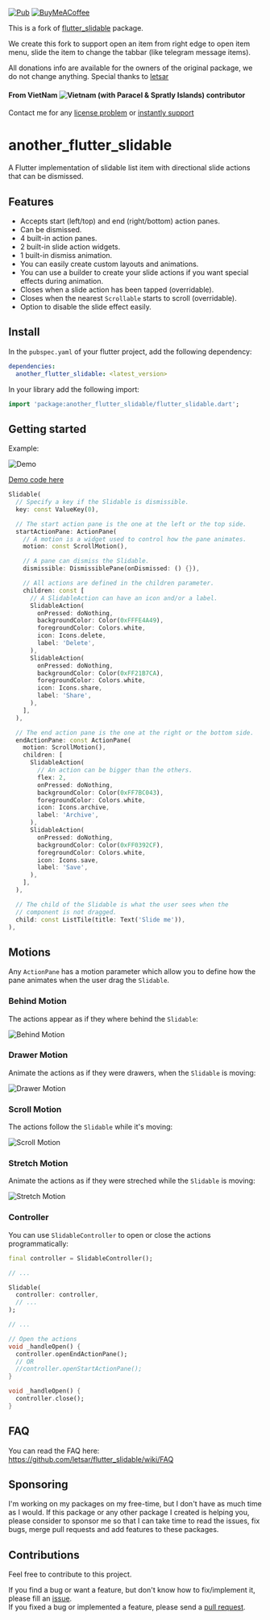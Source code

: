 <!-- [![Build][github_action_badge]][github_action] -->
[![Pub][pub_badge]][pub] [![BuyMeACoffee][buy_me_a_coffee_badge]][buy_me_a_coffee]

<!-- [<img src="https://raw.githubusercontent.com/letsar/flutter_slidable/assets/flutter_favorite.png" width="100" />][flutter_favorite] **Slidable is a [Flutter Favorite][flutter_favorite] package!** -->

This is a fork of [flutter_slidable](https://pub.dev/packages/flutter_slidable) package.

We create this fork to support open an item from right edge to open item menu, slide the item to change the tabbar (like telegram message items).

All donations info are available for the owners of the original package, we do not change anything. Special thanks to [letsar](https://github.com/letsar)


#### From VietNam ![Vietnam](https://raw.githubusercontent.com/stevenrskelton/flag-icon/master/png/16/country-4x3/vn.png "Vietnam") (with Paracel & Spratly Islands) contributor
Contact me for any [license problem](mailto:dangtrongthanh1998@gmail.com) or [instantly support](mailto:dangtrongthanh1998@gmail.com)
# another_flutter_slidable

A Flutter implementation of slidable list item with directional slide actions that can be dismissed.

<!-- ## Sponsors

Our top sponsors are shown below! [[Become a Sponsor](https://github.com/sponsors/letsar)]

<table>    
    <tbody>
        <tr>
            <td align="center">
                <a href="https://getstream.io/chat/flutter/tutorial/?utm_source=PubDev&utm_medium=Github_Repo_Content_Ad&utm_content=Developer&utm_campaign=PubDev_Jan2022_FlutterChat&utm_term=slidable" target="_blank"><img width="250px" src="https://stream-blog.s3.amazonaws.com/blog/wp-content/uploads/fc148f0fc75d02841d017bb36e14e388/Stream-logo-with-background-.png"/></a><br/><span><a href="https://getstream.io/chat/flutter/tutorial/?utm_source=PubDev&utm_medium=Github_Repo_Content_Ad&utm_content=Developer&utm_campaign=PubDev_Jan2022_FlutterChat&utm_term=slidable" target="_blank">Try the Flutter Chat Tutorial &nbsp💬</a></span>
            </td>            
        </tr>
    </tbody>
</table> -->
 

## Features

* Accepts start (left/top) and end (right/bottom) action panes.
* Can be dismissed.
* 4 built-in action panes.
* 2 built-in slide action widgets.
* 1 built-in dismiss animation.
* You can easily create custom layouts and animations.
* You can use a builder to create your slide actions if you want special effects during animation.
* Closes when a slide action has been tapped (overridable).
* Closes when the nearest `Scrollable` starts to scroll (overridable).
* Option to disable the slide effect easily.

## Install

In the `pubspec.yaml` of your flutter project, add the following dependency:

```yaml
dependencies:
  another_flutter_slidable: <latest_version>
```

In your library add the following import:

```dart
import 'package:another_flutter_slidable/flutter_slidable.dart';
```

## Getting started
<!-- <video width="320" height="720" controls>
  <source src="https://github.com/thanhdang198/flutter_slidable/raw/master/videos/IMG_0897.MP4" type="video/mp4">
</video> -->


Example:


![Demo][new_slider]

[Demo code here](./example/lib/main.dart) 
```dart
Slidable(
  // Specify a key if the Slidable is dismissible.
  key: const ValueKey(0),

  // The start action pane is the one at the left or the top side.
  startActionPane: ActionPane(
    // A motion is a widget used to control how the pane animates.
    motion: const ScrollMotion(),

    // A pane can dismiss the Slidable.
    dismissible: DismissiblePane(onDismissed: () {}),

    // All actions are defined in the children parameter.
    children: const [
      // A SlidableAction can have an icon and/or a label.
      SlidableAction(
        onPressed: doNothing,
        backgroundColor: Color(0xFFFE4A49),
        foregroundColor: Colors.white,
        icon: Icons.delete,
        label: 'Delete',
      ),
      SlidableAction(
        onPressed: doNothing,
        backgroundColor: Color(0xFF21B7CA),
        foregroundColor: Colors.white,
        icon: Icons.share,
        label: 'Share',
      ),
    ],
  ),

  // The end action pane is the one at the right or the bottom side.
  endActionPane: const ActionPane(
    motion: ScrollMotion(),
    children: [
      SlidableAction(
        // An action can be bigger than the others.
        flex: 2,
        onPressed: doNothing,
        backgroundColor: Color(0xFF7BC043),
        foregroundColor: Colors.white,
        icon: Icons.archive,
        label: 'Archive',
      ),
      SlidableAction(
        onPressed: doNothing,
        backgroundColor: Color(0xFF0392CF),
        foregroundColor: Colors.white,
        icon: Icons.save,
        label: 'Save',
      ),
    ],
  ),

  // The child of the Slidable is what the user sees when the
  // component is not dragged.
  child: const ListTile(title: Text('Slide me')),
),
```

## Motions

Any `ActionPane` has a motion parameter which allow you to define how the pane animates when the user drag the `Slidable`.

### Behind Motion

The actions appear as if they where behind the `Slidable`:

![Behind Motion][behind_motion]

### Drawer Motion

Animate the actions as if they were drawers, when the `Slidable` is moving:

![Drawer Motion][drawer_motion]

### Scroll Motion

The actions follow the `Slidable` while it's moving:

![Scroll Motion][scroll_motion]

### Stretch Motion

Animate the actions as if they were streched while the `Slidable` is moving:

![Stretch Motion][stretch_motion]

### Controller

You can use ```SlidableController``` to open or close the actions programmatically:

```dart
final controller = SlidableController();

// ...

Slidable(
  controller: controller,
  // ...
);

// ...

// Open the actions
void _handleOpen() {
  controller.openEndActionPane();
  // OR
  //controller.openStartActionPane();
}

void _handleOpen() {
  controller.close();
}
```

## FAQ

You can read the FAQ here: https://github.com/letsar/flutter_slidable/wiki/FAQ

## Sponsoring

I'm working on my packages on my free-time, but I don't have as much time as I would. If this package or any other package I created is helping you, please consider to sponsor me so that I can take time to read the issues, fix bugs, merge pull requests and add features to these packages.

## Contributions

Feel free to contribute to this project.

If you find a bug or want a feature, but don't know how to fix/implement it, please fill an [issue][issue].  
If you fixed a bug or implemented a feature, please send a [pull request][pr].

<!-- Links -->
[github_action_badge]: https://github.com/letsar/flutter_slidable/workflows/Build/badge.svg
[github_action]: https://github.com/letsar/flutter_slidable/actions
[pub_badge]: https://img.shields.io/pub/v/flutter_slidable.svg
[pub]: https://pub.dartlang.org/packages/flutter_slidable
[codecov]: https://codecov.io/gh/letsar/flutter_slidable
[codecov_badge]: https://codecov.io/gh/letsar/flutter_slidable/branch/main/graph/badge.svg
[buy_me_a_coffee]: https://www.buymeacoffee.com/romainrastel
[buy_me_a_coffee_badge]: https://img.buymeacoffee.com/button-api/?text=Donate&emoji=&slug=romainrastel&button_colour=29b6f6&font_colour=000000&font_family=Cookie&outline_colour=000000&coffee_colour=FFDD00
[flutter_favorite_badge]: https://raw.githubusercontent.com/letsar/flutter_slidable/assets/flutter_favorite.png
[flutter_favorite]: https://flutter.dev/docs/development/packages-and-plugins/favorites
[behind_motion]: https://raw.githubusercontent.com/letsar/flutter_slidable/assets/behind_motion.gif
[drawer_motion]: https://raw.githubusercontent.com/letsar/flutter_slidable/assets/drawer_motion.gif
[scroll_motion]: https://raw.githubusercontent.com/letsar/flutter_slidable/assets/scroll_motion.gif
[stretch_motion]: https://raw.githubusercontent.com/letsar/flutter_slidable/assets/stretch_motion.gif
[issue]: https://github.com/letsar/flutter_slidable/issues
[pr]: https://github.com/letsar/flutter_slidable/pulls

[new_slider]:https://github.com/thanhdang198/flutter_slidable/blob/master/videos/slider.gif?raw=true